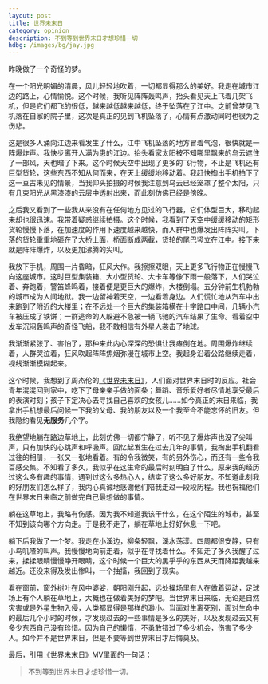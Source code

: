 ```yaml
---
layout: post
title: 世界未末日 
category: opinion
description: 不到等到世界末日才想珍惜一切
hdbg: /images/bg/jay.jpg
---
```



昨晚做了一个奇怪的梦。

在一个阳光明媚的清晨，风儿轻轻地吹着，一切都显得那么的美好。我走在城市江边的路上，心情愉悦。这个时候，我听见阵阵轰鸣声，抬头看见天上飞着几架飞机，但是它们都飞的很低，越来越低越来越低，终于坠落在了江中。之前曾梦见飞机落在自家的院子里，这次是真正的见到飞机坠落了，心情有点激动同时也很为之伤悲。

这是很多人涌向江边来看发生了什么，江中飞机坠落的地方冒着气泡，很快就是一阵爆炸声。我快步离开人满为患的江边。抬头看家太阳被不知哪里飘来的乌云遮住了一部风，天也暗了下来。这个时候天空中出现了更多的飞行物，不止是飞机还有巨型货轮，这些东西不知从何而来，在天上缓缓地移动着。我赶快掏出手机拍下了这一亘古未见的情景，当我仰头拍摄的时候我注意到乌云已经笼罩了整个太阳，只有几束阳光从黑漆漆的云层中透射出来，而此刻仿佛已经是傍晚。

之后我又看到了一些我从来没有在任何地方见过的飞行器，它们体型巨大，移动起来却也很迅速。我带着疑惑继续拍摄。这个时候，我看到了天空中缓缓移动的矩形货轮慢慢下落，在加速度的作用下速度越来越快，而人群中也爆发出阵阵尖叫。下落的货轮重重地砸在了大桥上面，桥面断成两截，货轮的尾巴竖立在江中。接下来就是阵阵爆炸，以及更加沸腾的尖叫。

我放下手机，周围一片昏暗，狂风大作。我擦擦双眼，天上更多飞行物正在慢慢飞向这座城市。这时巨型集装箱、大小型货轮、大卡车等像下雨一般落下，人们哭泣着、奔跑着，警笛蜂鸣着，接着便是更巨大的爆炸，大楼倒塌。五分钟前生机勃勃的城市成为人间地狱。我一边留神着天空，一边看着身边。人们慌忙地从汽车中出来跑到了附近的大楼里；在不远处一个巨大的集装箱横在十字路口中间，几辆小汽车被压成了铁饼；一群逃命的人躲避不急被一辆飞驰的汽车结果了生命。看着空中发车沉闷轰鸣声的奇怪飞船，我不敢相信有外星人袭击了地球。

我渐渐紧张了、害怕了，那种来此内心深深的恐惧让我瘫倒在地。周围爆炸继续着，人群哭泣着，狂风吹起阵阵焦烟弥漫在城市上空。我起身沿着公路继续走着，视线渐渐模糊起来。

这个时候，我想到了周杰伦的[《世界未末日》](http://v.qq.com/cover/3/3arntxtxeo7s0hv/T0090Qw0IDv.html)，人们面对世界末日时的反应。社会青年混混回到家中，吃下了母亲亲手做的面条；舞蹈、音乐爱好者尽情地享受最后的表演时刻；孩子下定决心去寻找自己喜欢的女孩儿......如今真正的末日来临，我拿出手机想最后问候一下我的父母、我的朋友以及一个我至今不能忘怀的旧友。但我隐约看见**无服务**几个字。

我绝望地躺在路边草地上，此刻仿佛一切都宁静了，听不见了爆炸声也没了尖叫声，只有加快的心跳声和呼吸声。回忆起发生在过去几年的事情，我掏出手机翻看过往的相册，一张又一张地看着。有的令我微笑，有的另外伤心，而还有一些令我百感交集。不知看了多久，我似乎在这生命的最后时刻明白了什么，原来我的经历过这么多有趣的事情，遇到过这么多热心人，结实了这么多好朋友。不知道此刻我的好朋友们怎么样了，我内心真诚地感谢他们陪我走过一段段历程。我也祝福他们在世界末日来临之前做完自己最想做的事情。

躺在这草地上，我略有伤感。因为我不知道我该干什么，在这个陌生的城市，甚至不知到该向哪个方向走。于是我不走了，躺在草地上好好休息一下吧。

躺下后我做了一个梦。我走在小溪边，柳条轻飘，溪水荡漾。四周都很安静，只有小鸟叽喳的叫声。我慢慢地向前走着，似乎在寻找着什么。不知走了多久我醒了过来，揉揉眼睛慢慢睁开眼睛，这个时候一个巨大的黑乎乎的东西从天而降距我越来越近。还没来得及发出惨叫，一个抽搐，我回到了现实。

看在窗前，窗外树叶在风中婆娑，朝阳刚升起，远处操场里有人在做着运动，足球场上有个人躺在草地上，大概也在做着美好的梦吧。当世界末日来临，无论是自然灾害或是外星生物入侵，人类都显得是那样的渺小。当面对生离死别，面对生命中的最后几个小时的时候，才发现过去的一些事情是多么的美好，以及发现过去又有多少东西自己没有珍惜。因为自己的懒惰，不勇敢错过了多少机会，伤害了多少人。如今并不是世界末日，但是不要等到世界末日才后悔莫及。

最后，引用[《世界未末日》](http://v.qq.com/cover/3/3arntxtxeo7s0hv/T0090Qw0IDv.html)MV里面的一句话：

> 不到等到世界末日才想珍惜一切。



